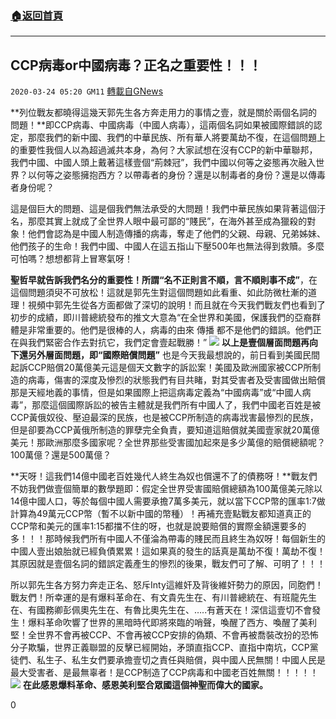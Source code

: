 ###  [:house:返回首頁](https://github.com/ourhimalayas/txt)
---

## CCP病毒or中國病毒？正名之重要性！！！
`2020-03-24 05:20 GM11` [轉載自GNews](https://gnews.org/zh-hant/150369/)

**列位戰友都曉得這幾天郭先生各方奔走用力的事情之壹，就是關於兩個名詞的問題！**即CCP病毒、中國病毒（中國人病毒），這兩個名詞如果被國際錯誤的認定，那麼我們的新中國、我們的中華民族、所有華人將要萬劫不復，在這個問題上的重要性我個人以為超過滅共本身，為何？大家試想在沒有CCP的新中華聯邦，我們中國、中國人頭上戴著這樣壹個“荊棘冠”，我們中國以何等之姿態再次融入世界？以何等之姿態擁抱西方？以帶毒者的身份？還是以制毒者的身份？還是以傳毒者身份呢？

這是個巨大的問題、這是個我們無法承受的大問題！我們中華民族如果背著這個汙名，那麼其實上就成了全世界人眼中最可鄙的“賤民”，在海外甚至成為獵殺的對象！他們會認為是中國人制造傳播的病毒，奪走了他們的父親、母親、兄弟姊妹、他們孩子的生命！我們中國、中國人在這五指山下壓500年也無法得到救贖。多麼可怕嗎？想想都背上冒寒氣呀！

**聖哲早就告訴我們名分的重要性！所謂“名不正則言不順，言不順則事不成”**，在這個問題須臾不可放松！這就是郭先生對這個問題如此看重、如此防微杜漸的道理！視頻中郭先生從各方面都做了深切的說明！而且就在今天我們戰友們也看到了初步的成績，即川普總統發布的推文大意為“在全世界和美國，保護我們的亞裔群體是非常重要的。他們是很棒的人，病毒的由來 傳播 都不是他們的錯誤。他們正在與我們緊密合作去對抗它，我們定會壹起戰勝！”
![](https://s3-ap-northeast-1.amazonaws.com/news.guo.offload.media/wp-content/uploads/2020/03/24051929/image0-220.jpg)
**以上是壹個層面問題再向下還另外層面問題，即“國際賠償問題”**
也是今天我最想說的，前日看到美國民間起訴CCP賠償20萬億美元這是個天文數字的訴訟案！美國及歐洲國家被CCP所制造的病毒，傷害的深度及慘烈的狀態我們有目共睹，對其受害者及受害國做出賠償那是天經地義的事情，但是如果國際上把這病毒定義為“中國病毒”或“中國人病毒”，那麼這個國際訴訟的被告主體就是我們所有中國人了，我們中國老百姓是被CCP黃俄奴役、壓迫最深的民族，也是被CCP所制造的病毒戕害最慘烈的民族，但是卻要為CCP黃俄所制造的罪孽完全負責，要知道這賠償就美國壹家就20萬億美元！那歐洲那麼多國家呢？全世界那些受害國加起來是多少萬億的賠償總額呢？100萬億？還是500萬億？

**天呀！這我們14億中國老百姓幾代人終生為奴也償還不了的債務呀！**戰友們不妨我們做壹個簡單的數學題即：假定全世界受害國賠償總額為100萬億美元除以14億中國人口，等於每個中國人需要承擔7萬多美元，就以當下CCP幣的匯率1:7做計算為49萬元CCP幣（暫不以新中國的幣種）！再補充壹點戰友都知道真正的CCP幣和美元的匯率1:15都擋不住的呀，也就是說要賠償的實際金額還要多的多！！！那時候我們所有中國人不僅淪為帶毒的賤民而且終生為奴呀！每個新生的中國人壹出娘胎就已經負債累累！這如果真的發生的話真是萬劫不復！萬劫不復！其原因就是壹個名詞的錯誤定義產生的慘烈的後果，戰友們可了解、可明了！！！

所以郭先生各方努力奔走正名、怒斥Inty這維奸及背後維奸勢力的原因，同胞們！戰友們！所幸運的是有爆料革命在、有文貴先生在、有川普總統在、有班龍先生在、有國務卿彭佩奧先生在、有魯比奧先生在、…..有蒼天在！深信這壹切不會發生！爆料革命吹響了世界的黑暗時代即將來臨的哨聲，喚醒了西方、喚醒了美利堅！全世界不會再被CCP、不會再被CCP安排的偽類、不會再被喬裝改扮的恐怖分子欺騙，世界正義聯盟的反擊已經開始，矛頭直指CCP、直指中南坑，CCP黨徒們、私生子、私生女們要承擔壹切之責任與賠償，與中國人民無關！中國人民是最大受害者、是最無辜者！是CCP制造了CCP病毒和中國老百姓無關！！！！！
![](https://s3-ap-northeast-1.amazonaws.com/news.guo.offload.media/wp-content/uploads/2020/03/24051918/IMG_20200324_001343-1.jpg)
**在此感恩爆料革命、感恩美利堅合眾國這個神聖而偉大的國家。**

0

